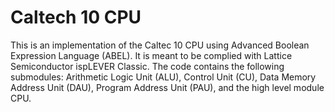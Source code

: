 # Caltech 10 CPU

This is an implementation of the Caltec 10 CPU using Advanced Boolean Expression Language (ABEL). It is meant to be complied with Lattice Semiconductor ispLEVER Classic. The code contains the following submodules: Arithmetic Logic Unit (ALU), Control Unit (CU), Data Memory Address Unit (DAU), Program Address Unit (PAU), and the high level module CPU.
